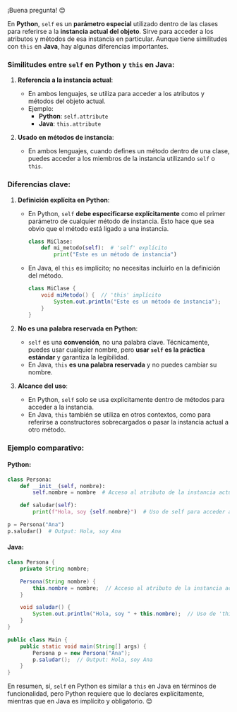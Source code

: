 ¡Buena pregunta! 😊  

En **Python**, `self` es un **parámetro especial** utilizado dentro de las clases para referirse a la **instancia actual del objeto**. Sirve para acceder a los atributos y métodos de esa instancia en particular. Aunque tiene similitudes con `this` en **Java**, hay algunas diferencias importantes.  

### Similitudes entre `self` en Python y `this` en Java:
1. **Referencia a la instancia actual**:
   - En ambos lenguajes, se utiliza para acceder a los atributos y métodos del objeto actual.
   - Ejemplo:  
     - **Python**: `self.attribute`  
     - **Java**: `this.attribute`

2. **Usado en métodos de instancia**:
   - En ambos lenguajes, cuando defines un método dentro de una clase, puedes acceder a los miembros de la instancia utilizando `self` o `this`.

### Diferencias clave:
1. **Definición explícita en Python**:
   - En Python, `self` **debe especificarse explícitamente** como el primer parámetro de cualquier método de instancia. Esto hace que sea obvio que el método está ligado a una instancia.  
     ```python
     class MiClase:
         def mi_metodo(self):  # 'self' explícito
             print("Este es un método de instancia")
     ```
   - En Java, el `this` es implícito; no necesitas incluirlo en la definición del método.
     ```java
     class MiClase {
         void miMetodo() {  // 'this' implícito
             System.out.println("Este es un método de instancia");
         }
     }
     ```

2. **No es una palabra reservada en Python**:
   - `self` es una **convención**, no una palabra clave. Técnicamente, puedes usar cualquier nombre, pero **usar `self` es la práctica estándar** y garantiza la legibilidad.
   - En Java, `this` **es una palabra reservada** y no puedes cambiar su nombre.

3. **Alcance del uso**:
   - En Python, `self` solo se usa explícitamente dentro de métodos para acceder a la instancia.  
   - En Java, `this` también se utiliza en otros contextos, como para referirse a constructores sobrecargados o pasar la instancia actual a otro método.

### Ejemplo comparativo:
#### Python:
```python
class Persona:
    def __init__(self, nombre):
        self.nombre = nombre  # Acceso al atributo de la instancia actual

    def saludar(self):
        print(f"Hola, soy {self.nombre}")  # Uso de self para acceder al atributo

p = Persona("Ana")
p.saludar()  # Output: Hola, soy Ana
```

#### Java:
```java
class Persona {
    private String nombre;

    Persona(String nombre) {
        this.nombre = nombre;  // Acceso al atributo de la instancia actual
    }

    void saludar() {
        System.out.println("Hola, soy " + this.nombre);  // Uso de 'this' para acceder al atributo
    }
}

public class Main {
    public static void main(String[] args) {
        Persona p = new Persona("Ana");
        p.saludar();  // Output: Hola, soy Ana
    }
}
```

En resumen, sí, `self` en Python es similar a `this` en Java en términos de funcionalidad, pero Python requiere que lo declares explícitamente, mientras que en Java es implícito y obligatorio. 😊